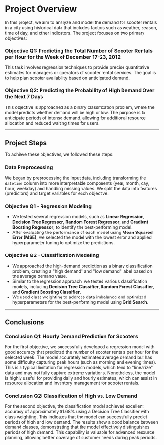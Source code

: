 # Project Overview

In this project, we aim to analyze and model the demand for scooter rentals in a city using historical data that includes factors such as weather, season, time of day, and other indicators. The project focuses on two primary objectives:

### Objective Q1: Predicting the Total Number of Scooter Rentals per Hour for the Week of December 17-23, 2012
This task involves regression techniques to provide precise quantitative estimates for managers or operators of scooter rental services. The goal is to help plan scooter availability based on anticipated demand.

### Objective Q2: Predicting the Probability of High Demand Over the Next 7 Days
This objective is approached as a binary classification problem, where the model predicts whether demand will be high or low. The purpose is to anticipate periods of intense demand, allowing for additional resource allocation and reduced waiting times for users.

---

## Project Steps

To achieve these objectives, we followed these steps:

### Data Preprocessing
We began by preprocessing the input data, including transforming the `datetime` column into more interpretable components (year, month, day, hour, weekday) and handling missing values. We split the data into features (predictors) and target variables for each objective.

### Objective Q1 - Regression Modeling

- We tested several regression models, such as **Linear Regression**, **Decision Tree Regressor**, **Random Forest Regressor**, and **Gradient Boosting Regressor**, to identify the best-performing model.
- After evaluating the performance of each model using **Mean Squared Error (MSE)**, we selected the model with the lowest error and applied hyperparameter tuning to optimize the predictions.

### Objective Q2 - Classification Modeling

- We approached the high-demand prediction as a binary classification problem, creating a "high demand" and "low demand" label based on the average demand value.
- Similar to the regression approach, we tested various classification models, including **Decision Tree Classifier**, **Random Forest Classifier**, and **Gradient Boosting Classifier**.
- We used class weighting to address data imbalance and optimized hyperparameters for the best-performing model using **Grid Search**.

---

## Conclusions

### Conclusion Q1: Hourly Demand Prediction for Scooters
For the first objective, we successfully developed a regression model with good accuracy that predicted the number of scooter rentals per hour for the selected week. The model accurately estimates average demand but has some difficulty capturing peak hours (such as morning and evening times). This is a typical limitation for regression models, which tend to "linearize" data and may not fully capture extreme variations. Nonetheless, the model is highly useful for providing daily and hourly estimates, which can assist in resource allocation and inventory management for scooter rentals.

### Conclusion Q2: Classification of High vs. Low Demand
For the second objective, the classification model achieved excellent accuracy of approximately 91.68% using a Decision Tree Classifier with class weighting. This indicates that the model can successfully predict periods of high and low demand. The results show a good balance between demand classes, demonstrating that the model effectively distinguishes periods of high demand. This capability is valuable for advanced resource planning, allowing better coverage of customer needs during peak periods.

